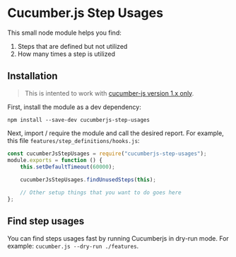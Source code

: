 # Cucumber.js Step Usages

This small node module helps you find:

1. Steps that are defined but not utilized
1. How many times a step is utilized

## Installation

> This is intented to work with [cucumber-js version 1.x only](https://github.com/cucumber/cucumber-js/tree/1.x).

First, install the module as a dev dependency:

```
npm install --save-dev cucumberjs-step-usages
```

Next, import / require the module and call the desired report. For example, this file `features/step_definitions/hooks.js`:

```javascript 1.8
const cucumberJsStepUsages = require("cucumberjs-step-usages");
module.exports = function () {
    this.setDefaultTimeout(60000);
    
    cucumberJsStepUsages.findUnusedSteps(this);

    // Other setup things that you want to do goes here
};
```

## Find step usages

You can find steps usages fast by running Cucumberjs in dry-run mode. For example: `cucumber.js --dry-run ./features`.


